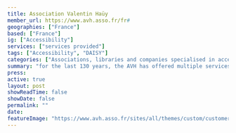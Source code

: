 ```yaml
---
title: Association Valentin Haüy
member_url: https://www.avh.asso.fr/fr#
geographies: ["France"]
based: ["France"]
ig: ["Accessibility"] 
services: ["services provided"] 
tags: ["Accessibility", "DAISY"]
categories: ["Associations, libraries and companies specialised in accessibility services"]
summary: "for the last 130 years, the AVH has offered multiple services to people with reading disabilities."
press:
active: true
layout: post
showReadTime: false
showDate: false
permalink: ""
date: 
featureImage: "https://www.avh.asso.fr/sites/all/themes/custom/customer/images/logo-home.webp"
---
```

